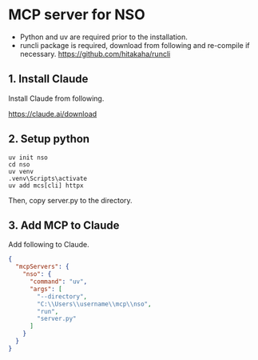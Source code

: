 # MCP server for NSO
- Python and uv are required prior to the installation.
- runcli package is required, download from following and re-compile if necessary.
https://github.com/hitakaha/runcli


## 1. Install Claude
Install Claude from following.

https://claude.ai/download

## 2. Setup python
```
uv init nso
cd nso
uv venv
.venv\Scripts\activate
uv add mcs[cli] httpx
```

Then, copy server.py to the directory.

## 3. Add MCP to Claude
Add following to Claude.

```json
{
  "mcpServers": {
    "nso": {
      "command": "uv",
      "args": [
        "--directory",
        "C:\\Users\\username\\mcp\\nso",
        "run",
        "server.py"
      ]
    }
  }
}
```
